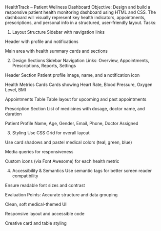 HealthTrack – Patient Wellness Dashboard
Objective:
Design and build a responsive patient health monitoring dashboard using HTML and CSS. The dashboard will visually represent key health indicators, appointments, prescriptions, and personal info in a structured, user-friendly layout.
Tasks:
1. Layout Structure
Sidebar with navigation links


Header with profile and notifications


Main area with health summary cards and sections


2. Design Sections
Sidebar Navigation
 Links: Overview, Appointments, Prescriptions, Reports, Settings


Header Section
 Patient profile image, name, and a notification icon


Health Metrics Cards
 Cards showing Heart Rate, Blood Pressure, Oxygen Level, BMI


Appointments Table
 Table layout for upcoming and past appointments


Prescription Section
 List of medicines with dosage, doctor name, and duration


Patient Profile
 Name, Age, Gender, Email, Phone, Doctor Assigned




3. Styling
Use CSS Grid for overall layout


Use card shadows and pastel medical colors (teal, green, blue)


Media queries for responsiveness


Custom icons (via Font Awesome) for each health metric


4. Accessibility & Semantics
Use semantic tags for better screen reader compatibility


Ensure readable font sizes and contrast


Evaluation Points:
Accurate structure and data grouping


Clean, soft medical-themed UI


Responsive layout and accessible code


Creative card and table styling







